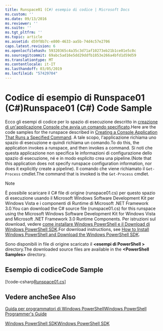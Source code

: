 ```yaml
---
title: Runspace01 (C#) esempio di codice | Microsoft Docs
ms.custom: ''
ms.date: 09/13/2016
ms.reviewer: ''
ms.suite: ''
ms.tgt_pltfrm: ''
ms.topic: article
ms.assetid: d59f8b7c-e800-4633-aa5b-74d4c57e2706
caps.latest.revision: 6
ms.openlocfilehash: 59320365c4a35c3d71af10273eb21b1ce01e5c0c
ms.sourcegitcommit: 69abc5ad16e5dd29ddfb1853e266a4bfd1d59d59
ms.translationtype: MT
ms.contentlocale: it-IT
ms.lasthandoff: 03/05/2019
ms.locfileid: "57429704"
---
```

# <a name="runspace01-c-code-sample"></a><span data-ttu-id="c9a0b-102">Codice di esempio di Runspace01 (C#)</span><span class="sxs-lookup"><span data-stu-id="c9a0b-102">Runspace01 (C#) Code Sample</span></span>

<span data-ttu-id="c9a0b-103">Ecco gli esempi di codice per lo spazio di esecuzione descritto in [creazione di un'applicazione Console che avvia un comando specificato](http://msdn.microsoft.com/en-us/793a6570-a072-4799-840b-172f28ce620e).</span><span class="sxs-lookup"><span data-stu-id="c9a0b-103">Here are the code samples for the runspace described in [Creating a Console Application That Runs a Specified Command](http://msdn.microsoft.com/en-us/793a6570-a072-4799-840b-172f28ce620e).</span></span> <span data-ttu-id="c9a0b-104">A tale scopo, l'applicazione richiama uno spazio di esecuzione e quindi richiama un comando.</span><span class="sxs-lookup"><span data-stu-id="c9a0b-104">To do this, the application invokes a runspace, and then invokes a command.</span></span> <span data-ttu-id="c9a0b-105">Si noti che questa applicazione non specifica le informazioni di configurazione dello spazio di esecuzione, né e in modo esplicito crea una pipeline.</span><span class="sxs-lookup"><span data-stu-id="c9a0b-105">(Note that this application does not specify runspace configuration information, nor does it explicitly create a pipeline).</span></span> <span data-ttu-id="c9a0b-106">Il comando che viene richiamato il `Get-Process` cmdlet.</span><span class="sxs-lookup"><span data-stu-id="c9a0b-106">The command that is invoked is the `Get-Process` cmdlet.</span></span>

> [!NOTE]
> <span data-ttu-id="c9a0b-107">È possibile scaricare il C# file di origine (runspace01.cs) per questo spazio di esecuzione usando il Microsoft Windows Software Development Kit per Windows Vista e i componenti di Runtime di Microsoft .NET Framework 3.0.</span><span class="sxs-lookup"><span data-stu-id="c9a0b-107">You can download the C# source file (runspace01.cs) for this runspace using the Microsoft Windows Software Development Kit for Windows Vista and Microsoft .NET Framework 3.0 Runtime Components.</span></span> <span data-ttu-id="c9a0b-108">Per istruzioni sul download, vedere [come installare Windows PowerShell e il Download di Windows PowerShell SDK](/powershell/developer/installing-the-windows-powershell-sdk).</span><span class="sxs-lookup"><span data-stu-id="c9a0b-108">For download instructions, see [How to Install Windows PowerShell and Download the Windows PowerShell SDK](/powershell/developer/installing-the-windows-powershell-sdk).</span></span>
>
> <span data-ttu-id="c9a0b-109">Sono disponibili in file di origine scaricato il  **\<esempi di PowerShell >** directory.</span><span class="sxs-lookup"><span data-stu-id="c9a0b-109">The downloaded source files are available in the **\<PowerShell Samples>** directory.</span></span>

## <a name="code-sample"></a><span data-ttu-id="c9a0b-110">Esempio di codice</span><span class="sxs-lookup"><span data-stu-id="c9a0b-110">Code Sample</span></span>

[!code-csharp[Runspace01.cs](../../powershell-sdk-samples/SDK-2.0/csharp/Runspace01/Runspace01.cs#L11-L62 "Runspace01.cs")]

## <a name="see-also"></a><span data-ttu-id="c9a0b-111">Vedere anche</span><span class="sxs-lookup"><span data-stu-id="c9a0b-111">See Also</span></span>

[<span data-ttu-id="c9a0b-112">Guida per programmatori di Windows PowerShell</span><span class="sxs-lookup"><span data-stu-id="c9a0b-112">Windows PowerShell Programmer's Guide</span></span>](./windows-powershell-programmer-s-guide.md)

[<span data-ttu-id="c9a0b-113">Windows PowerShell SDK</span><span class="sxs-lookup"><span data-stu-id="c9a0b-113">Windows PowerShell SDK</span></span>](../windows-powershell-reference.md)